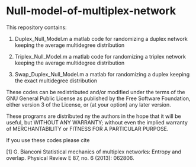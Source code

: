 # Null-model-of-multiplex-network

This repository contains:

1) Duplex_Null_Model.m a matlab code for randomizing a duplex network keeping the average multidegree distribution

2) Triplex_Null_Model.m a matlab code for randomizing a triplex network keeping the average multidegree distribution

3) Swap_Duplex_Null_Model.m a matlab for randomizing a duplex keeping the exact multidegree distribution

These codes can be redistributed and/or modified
 under the terms of the GNU General Public License as published by
 the Free Software Foundation, either version 3 of the License, or (at
 your option) any later version.
  
 These programs are distributed ny the authors in the hope that it will be 
 useful, but WITHOUT ANY WARRANTY; without even the implied warranty of
 MERCHANTABILITY or FITNESS FOR A PARTICULAR PURPOSE.

  
 If you use these codes please cite 

 [1] G. Bianconi
 Statistical mechanics of multiplex networks: Entropy and overlap. 
 Physical Review E 87, no. 6 (2013): 062806.
 
